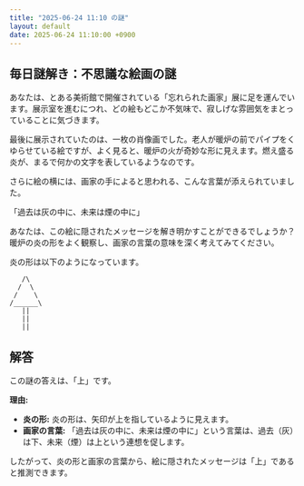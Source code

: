 ```yaml
---
title: "2025-06-24 11:10 の謎"
layout: default
date: 2025-06-24 11:10:00 +0900
---
```

## 毎日謎解き：不思議な絵画の謎

あなたは、とある美術館で開催されている「忘れられた画家」展に足を運んでいます。展示室を進むにつれ、どの絵もどこか不気味で、寂しげな雰囲気をまとっていることに気づきます。

最後に展示されていたのは、一枚の肖像画でした。老人が暖炉の前でパイプをくゆらせている絵ですが、よく見ると、暖炉の火が奇妙な形に見えます。燃え盛る炎が、まるで何かの文字を表しているようなのです。

さらに絵の横には、画家の手によると思われる、こんな言葉が添えられていました。

「過去は灰の中に、未来は煙の中に」

あなたは、この絵に隠されたメッセージを解き明かすことができるでしょうか？暖炉の炎の形をよく観察し、画家の言葉の意味を深く考えてみてください。

炎の形は以下のようになっています。

```
   /\
  /  \
 /    \
/______\
   ||
   ||
   ||
```

## 解答

この謎の答えは、「上」です。

**理由:**

*   **炎の形:** 炎の形は、矢印が上を指しているように見えます。
*   **画家の言葉:** 「過去は灰の中に、未来は煙の中に」という言葉は、過去（灰）は下、未来（煙）は上という連想を促します。

したがって、炎の形と画家の言葉から、絵に隠されたメッセージは「上」であると推測できます。
